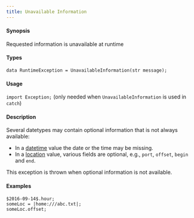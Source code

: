 ```yaml
---
title: Unavailable Information
---
```


#### Synopsis

Requested information is unavailable at runtime


#### Types

`data RuntimeException = UnavailableInformation(str message);`
       
#### Usage

`import Exception;` (only needed when `UnavailableInformation` is used in `catch`)

#### Description

Several datetypes may contain optional information that is not always available:

* In a [datetime]((Rascal:Values-DateTime)) value the date or the time may be missing.
* In a [location]((Rascal:Values-Location)) value, various fields are optional, 
  e.g., `port`, `offset`, `begin` and `end`.
  
This exception is thrown when optional information is not available.

#### Examples

```rascal-shell,error
$2016-09-14$.hour;
someLoc = |home:///abc.txt|;
someLoc.offset;
```
